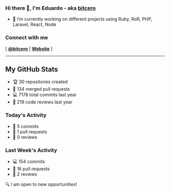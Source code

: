 ### Hi there 👋, I'm Eduardo - aka [bitcero](https://bitcero.dev)

- 🔭 I’m currently working on different projects using Ruby, RoR, PHP, Laravel, React, Node

### Connect with me

[ [**@bitcero**](https://twitter.com/bitcero/) |
[**Website**](https://eduardocortes.mx) ]

---

<!--SECTION:stats-->
## My GitHub Stats

- 🏆 30 repositories created
- 🔀 134 merged pull requests
- 💻 7178 total commits last year
- 🧐 219 code reviews last year

### Today's Activity

- 📝 5 commits
- 🤝 1 pull requests
- 👀 0 reviews

### Last Week's Activity

- 💻 154 commits
- 🤝 16 pull requests
- 👀 2 reviews

🔍 I am open to new opportunities!
  <!--/SECTION:stats-->
